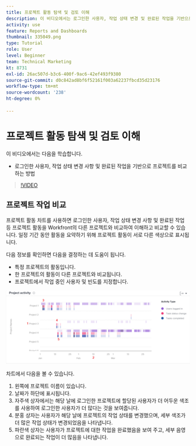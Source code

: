 ```yaml
---
title: 프로젝트 활동 탐색 및 검토 이해
description: 이 비디오에서는 로그인한 사용자, 작업 상태 변경 및 완료된 작업을 기반으로 프로젝트를 비교하는 방법을 알아봅니다. [!DNL  Workfront].
activity: use
feature: Reports and Dashboards
thumbnail: 335049.png
type: Tutorial
role: User
level: Beginner
team: Technical Marketing
kt: 8731
exl-id: 26ac507d-b3c6-400f-9ac6-42ef493f9380
source-git-commit: d0c842ad8bf6f52161f003a62237fbcd35d23176
workflow-type: tm+mt
source-wordcount: '238'
ht-degree: 0%

---
```


# 프로젝트 활동 탐색 및 검토 이해

이 비디오에서는 다음을 학습합니다.

* 로그인한 사용자, 작업 상태 변경 사항 및 완료된 작업을 기반으로 프로젝트를 비교하는 방법

>[!VIDEO](https://video.tv.adobe.com/v/335049/?quality=12)

## 프로젝트 작업 비교

프로젝트 활동 차트를 사용하면 로그인한 사용자, 작업 상태 변경 사항 및 완료된 작업 등 프로젝트 활동을 Workfront의 다른 프로젝트와 비교하여 이해하고 비교할 수 있습니다. 일정 기간 동안 활동을 요약하기 위해 프로젝트 활동이 서로 다른 색상으로 표시됩니다.

다음 정보를 확인하면 다음을 결정하는 데 도움이 됩니다.

* 특정 프로젝트의 활동입니다.
* 한 프로젝트의 활동이 다른 프로젝트와 비교됩니다.
* 프로젝트에서 작업 중인 사용자 및 빈도를 지정합니다.

![아래 글머리 기호에 설명된 영역에 숫자가 있는 프로젝트 활동을 보여주는 이미지입니다](assets/section-2-5.png)

차트에서 다음을 볼 수 있습니다.

1. 왼쪽에 프로젝트 이름이 있습니다.
1. 날짜가 하단에 표시됩니다.
1. 자주색 상자에서는 해당 날에 로그인한 프로젝트에 할당된 사용자가 더 어두운 색조를 사용하여 로그인한 사용자가 더 많다는 것을 보여줍니다.
1. 분홍 상자는 사용자가 해당 날에 프로젝트의 작업 상태를 변경했으며, 세부 색조가 더 많은 작업 상태가 변경되었음을 나타냅니다.
1. 파란색 상자는 사용자가 프로젝트에 대한 작업을 완료했음을 보여 주고, 세부 음영으로 완료되는 작업이 더 많음을 나타냅니다.
